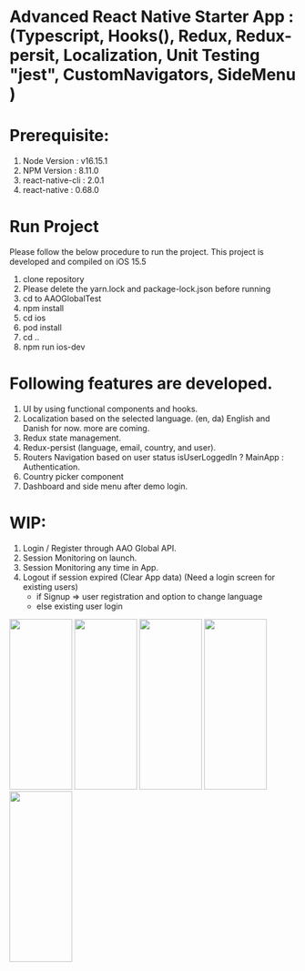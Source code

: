 # Advanced React Native Starter App : (Typescript, Hooks(), Redux, Redux-persit, Localization, Unit Testing "jest", CustomNavigators, SideMenu )


# Prerequisite: 
1) Node Version : v16.15.1
2) NPM Version : 8.11.0
3) react-native-cli : 2.0.1
4) react-native : 0.68.0

# Run Project
Please follow the below procedure to run the project. 
This project is developed and compiled on iOS 15.5

1) clone repository
2) Please delete the yarn.lock and package-lock.json before running
3) cd to AAOGlobalTest
4) npm install
5) cd ios
6) pod install
7) cd ..
8) npm run ios-dev

# Following features are developed.
1) UI by using functional components and hooks.
2) Localization based on the selected language. (en, da) English and Danish for now. more are coming.
3) Redux state management.
4) Redux-persist (language, email, country, and user).
5) Routers Navigation based on user status isUserLoggedIn ? MainApp : Authentication.
6) Country picker component
7) Dashboard and side menu after demo login.


# WIP: 
1) Login / Register through AAO Global API. 
2) Session Monitoring on launch. 
3) Session Monitoring any time in App.
4) Logout if session expired (Clear App data) (Need a login screen for existing users)        
   * if Signup => user registration and option to change language        
   * else existing user login

<img src="https://user-images.githubusercontent.com/46451157/174149928-1955bc64-a381-4e69-985c-f226e6cf6a6b.png" width="110" height="300"/>
<img src="https://user-images.githubusercontent.com/46451157/174149984-ca3c39b3-36c3-4112-8053-0760fec1640c.png" width="110" height="300"/>
<img src="https://user-images.githubusercontent.com/46451157/174150090-255abf57-c166-4f5c-a5df-36446c06e780.png" width="110" height="300"/>
<img src="https://user-images.githubusercontent.com/46451157/174150111-e4aa49e4-978c-4046-abbf-b3239db79379.png" width="110" height="300"/>
<img src="https://user-images.githubusercontent.com/46451157/174150131-04f59b3a-04fd-4b10-ade6-a15146bc4e4b.png" width="110" height="300"/>

